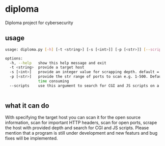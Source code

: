 # diploma
Diploma project for cybersecurity


## usage

``` bash
usage: diploma.py [-h] [-t <string>] [-s [<int>]] [-p [<str>]] [--scripts]

options:
  -h, --help   show this help message and exit
  -t <string>  provide a target host
  -s [<int>]   provide an integer value for scrapping depth. default = 1, only provided host is scanning
  -p [<str>]   provide the str range of ports to scan e.g. 1-500. Default is 1-65535, mention that it might be
               time consuming
  --scripts    use this argument to search for CGI and JS scripts on a target host
                                                                                       
```

## what it can do
With specifying the target host you can scan it for the open source information, scan for important HTTP headers, scan for open ports, scrape the host with provided depth and search for CGI and JS scripts.
Please mention that a program is still under development and new featurs and bug fixes will be implemented.
